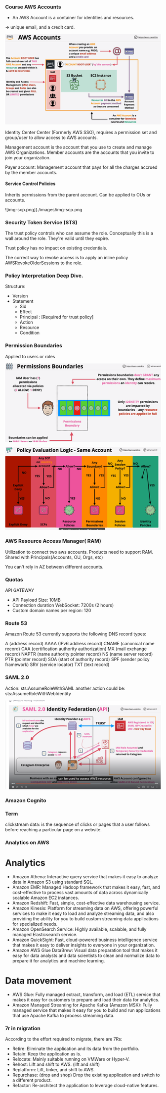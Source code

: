 ### Course AWS Accounts


- An AWS Account is a container for identities and resources.

-> unique email, and a credit card. 

![img.png](./images/img.png)


Identity Center Center (Formerly AWS SSO), requires a permission set and group/user to
allow access to AWS accounts.

Management account is the account that you use to create and manage AWS Organizations.
Member accounts are the accounts that you invite to join your organization.

Payer account: Management account that pays for all the charges accrued by the member accounts.

#### Service Control Policies

Inherits permissions from the parent account.
Can be applied to OUs or accounts.

![img-scp.png](./images/img-scp.png

### Security Token Service (STS)

The trust policy controls who can assume the role. Conceptually this is a wall around the role.
They're valid until they expire.

Trust policy has no impact on existing credentials.

The correct way to revoke access is to apply an inline policy AWSRevokeOlderSessions to the role.

### Policy Interpretation Deep Dive.

Structure:

- Version
- Statement
    - Sid
    - Effect
    - Principal : [Required for trust policy]
    - Action
    - Resource
    - Condition

### Permission Boundaries

Applied to users or roles

![img-boundaries.png](./images/img_boundaries.png)


![img-evaluation-policy](./images/img-evaluation-policy.png)


### AWS Resource Access Manager( RAM)

Utilization to connect two aws accounts.
Products need to support RAM.
Shared with Principals(Accounts, OU, Orgs, etc)

You can't rely in AZ between different accounts.

### Quotas

API GATEWAY

- API Payload Size: 10MB
- Connection duration WebSocket: 7200s (2 hours)
- Custom domain names per region: 120


### Route 53


Amazon Route 53 currently supports the following DNS record types:

A (address record)
AAAA (IPv6 address record)
CNAME (canonical name record)
CAA (certification authority authorization)
MX (mail exchange record)
NAPTR (name authority pointer record)
NS (name server record)
PTR (pointer record)
SOA (start of authority record)
SPF (sender policy framework)
SRV (service locator)
TXT (text record)


### SAML 2.0

Action: sts:AssumeRoleWithSAML
another action could be: sts:AssumeRoleWithWebIdentity


![img-saml.png](./images/img-saml2.png)

### Amazon Cognito 



### Term

clickstream data: is the sequence of clicks or pages that a user follows before reaching a particular page on a website.

### Analytics on AWS

# Analytics 
- Amazon Athena: Interactive query service that makes it easy to analyze data in Amazon S3 using standard SQL.
- Amazon EMR: Managed Hadoop framework that makes it easy, fast, and cost-effective to process vast amounts of data across dynamically scalable Amazon EC2 instances.
- Amazon Redshift: Fast, simple, cost-effective data warehousing service.
- Amazon Kinesis: Platform for streaming data on AWS, offering powerful services to make it easy to load and analyze streaming data, and also providing the ability for you to build custom streaming data applications for specialized needs.
- Amazon OpenSearch Service: Highly available, scalable, and fully managed Elasticsearch service.
- Amazon QuickSight: Fast, cloud-powered business intelligence service that makes it easy to deliver insights to everyone in your organization.
- Amazon AWS Glue DataBrew: Visual data preparation tool that makes it easy for data analysts and data scientists to clean and normalize data to prepare it for analytics and machine learning.

# Data movement
- AWS Glue: Fully managed extract, transform, and load (ETL) service that makes it easy for customers to prepare and load their data for analytics.
- Amazon Managed Streaming for Apache Kafka (Amazon MSK): Fully managed service that makes it easy for you to build and run applications that use Apache Kafka to process streaming data.


### 7r in migration 

 According to the effort required to migrate, there are 7Rs:
 
- Retire: Eliminate the application and its data from the portfolio.
- Retain: Keep the application as is.
- Relocate: Mainly suitable running on VMWare or Hyper-V.
- Rehost: Lift and shift to AWS. (lift and shift)
- Replatform: Lift, tinker, and shift to AWS.
- Repurchase: (drop and shop) Drop the existing application and switch to a different product.
- Refactor: Re-architect the application to leverage cloud-native features.

